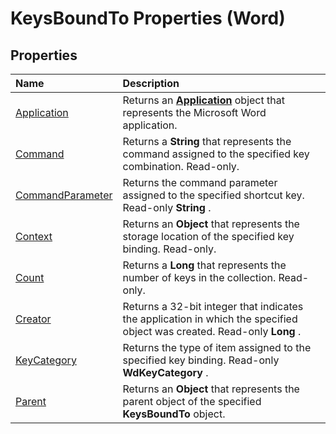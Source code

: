 
# KeysBoundTo Properties (Word)

## Properties



|**Name**|**Description**|
|:-----|:-----|
|[Application](e64646b5-d02b-72c2-dada-ae223f39094e.md)|Returns an  **[Application](d1cf6f8f-4e88-bf01-93b4-90a83f79cb44.md)** object that represents the Microsoft Word application.|
|[Command](a8c8a12b-5dce-5103-9309-b0cb36042b80.md)|Returns a  **String** that represents the command assigned to the specified key combination. Read-only.|
|[CommandParameter](de72887d-0970-05e5-84e2-4ba4c5c6ae45.md)|Returns the command parameter assigned to the specified shortcut key. Read-only  **String** .|
|[Context](9d5b2bf6-8cc5-eee8-bc3e-eb4b272b1775.md)|Returns an  **Object** that represents the storage location of the specified key binding. Read-only.|
|[Count](9ef4d2b4-6a9c-63a4-3c43-144d4269412c.md)|Returns a  **Long** that represents the number of keys in the collection. Read-only.|
|[Creator](cafa763f-738e-6ce6-aaf5-f6c7b301a71b.md)|Returns a 32-bit integer that indicates the application in which the specified object was created. Read-only  **Long** .|
|[KeyCategory](9dc7b783-171b-fea8-0d6d-4b9872b31f6d.md)|Returns the type of item assigned to the specified key binding. Read-only  **WdKeyCategory** .|
|[Parent](7b432b64-df2a-0440-f1d3-b28ba9f954bf.md)|Returns an  **Object** that represents the parent object of the specified **KeysBoundTo** object.|
